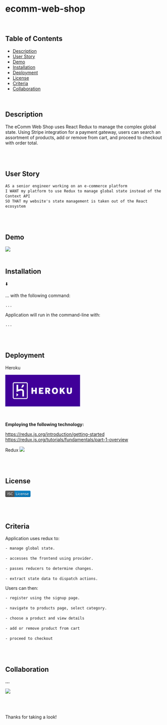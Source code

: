 # ecomm-web-shop

<br />

## Table of Contents

- [Description](#description)
- [User Story](#user-story)
- [Demo](#demo)
- [Installation](#installation)
- [Deployment](#deployment)
- [License](#license)
- [Criteria](#criteria)
- [Collaboration](#collaboration)

<br />

## Description

The eComm Web Shop uses React Redux to manage the complex global state. Using Stripe integration for a payment gateway, users can search an assortment of products, add or remove from cart, and proceed to checkout with order total.

<br />
<br />

## User Story

```
AS a senior engineer working on an e-commerce platform
I WANT my platform to use Redux to manage global state instead of the Context API
SO THAT my website's state management is taken out of the React ecosystem
```

<br />
<br />

## Demo

<img width="1200" src="./assets/demo/...png">

<br />
<br />

## Installation

⬇️

... with the following command:

```
...
```

Application will run in the command-line with:

```
...
```

<br />
<br />

## Deployment

Heroku

[<img src="./assets/images/heroku.png" height="100px">](https://.../)

<br />

**Employing the following technology:**

https://redux.js.org/introduction/getting-started
https://redux.js.org/tutorials/fundamentals/part-1-overview

Redux
[<img src="./assets/images/...svg" height="20px">](https://redux.js.org/)

<br />
<br />

## License

[<img src="./assets/images/isc.svg" height="20px">](https://choosealicense.com/licenses/isc/)

<br />
<br />

## Criteria

Application uses redux to:

```
- manage global state.

- accesses the frontend using provider.

- passes reducers to determine changes.

- extract state data to dispatch actions.
```

Users can then:

```
- register using the signup page.

- navigate to products page, select category.

- choose a product and view details

- add or remove product from cart

- proceed to checkout
```

<br />
<br />

## Collaboration

**...**

<a href="https://github.com/..."><img src="https://avatars.githubusercontent.com/u/..." width="50px"/></a>

<br />
<br />

Thanks for taking a look!
